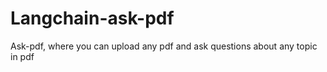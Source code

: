 # Langchain-ask-pdf

Ask-pdf, where you can upload any pdf and ask questions about any topic in pdf
